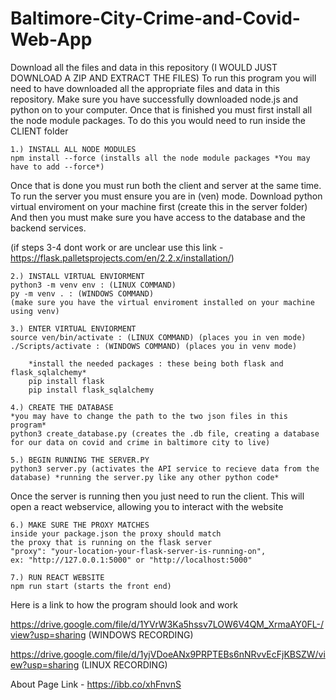 # Baltimore-City-Crime-and-Covid-Web-App

Download all the files and data in this repository (I WOULD JUST DOWNLOAD A ZIP AND EXTRACT THE FILES)
To run this program you will need to have downloaded all the appropriate files and data in this repository. Make sure you have successfully downloaded node.js and python on to your computer. Once that is finished you must first install all the node module packages. To do this you would need to run inside the CLIENT folder
  
    1.) INSTALL ALL NODE MODULES
    npm install --force (installs all the node module packages *You may have to add --force*)
  
Once that is done you must run both the client and server at the same time.
To run the server you must ensure you are in (ven) mode. Download python virtual enviroment on your machine first
(create this in the server folder) And then you must make sure you have access to the database and the backend services.

(if steps 3-4 dont work or are unclear use this link - https://flask.palletsprojects.com/en/2.2.x/installation/)

    2.) INSTALL VIRTUAL ENVIORMENT 
    python3 -m venv env : (LINUX COMMAND) 
    py -m venv . : (WINDOWS COMMAND) 
    (make sure you have the virtual enviroment installed on your machine using venv)
    
    3.) ENTER VIRTUAL ENVIORMENT
    source ven/bin/activate : (LINUX COMMAND) (places you in ven mode)
    ./Scripts/activate : (WINDOWS COMMAND) (places you in venv mode)
    
        *install the needed packages : these being both flask and flask_sqlalchemy*
        pip install flask
        pip install flask_sqlalchemy
        
    4.) CREATE THE DATABASE
    *you may have to change the path to the two json files in this program*
    python3 create_database.py (creates the .db file, creating a database for our data on covid and crime in baltimore city to live)

    5.) BEGIN RUNNING THE SERVER.PY
    python3 server.py (activates the API service to recieve data from the database) *running the server.py like any other python code*
  
Once the server is running then you just need to run the client.
This will open a react webservice, allowing you to interact with the website

    6.) MAKE SURE THE PROXY MATCHES
    inside your package.json the proxy should match 
    the proxy that is running on the flask server
    "proxy": "your-location-your-flask-server-is-running-on",
    ex: "http://127.0.0.1:5000" or "http://localhost:5000"
    
    7.) RUN REACT WEBSITE
    npm run start (starts the front end)
  
Here is a link to how the program should look and work

https://drive.google.com/file/d/1YVrW3Ka5hssv7LOW6V4QM_XrmaAY0FL-/view?usp=sharing (WINDOWS RECORDING)

https://drive.google.com/file/d/1yjVDoeANx9PRPTEBs6nNRvvEcFjKBSZW/view?usp=sharing (LINUX RECORDING)

About Page Link - https://ibb.co/xhFnvnS

